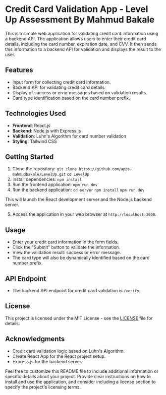 # Credit Card Validation App - Level Up Assessment By Mahmud Bakale

This is a simple web application for validating credit card information using a backend API. The application allows users to enter their credit card details, including the card number, expiration date, and CVV. It then sends this information to a backend API for validation and displays the result to the user.

## Features

- Input form for collecting credit card information.
- Backend API for validating credit card details.
- Display of success or error messages based on validation results.
- Card type identification based on the card number prefix.

## Technologies Used

- **Frontend**: React.js
- **Backend**: Node.js with Express.js
- **Validation**: Luhn's Algorithm for card number validation
- **Styling**: Tailwind CSS

## Getting Started

1. Clone the repository:
`git clone https://github.com/apps-mahmudbakale/LevelUp.git`
`cd LevelUp`
2. Install dependencies:
`npm install`
3. Run the frontend application:
`npm run dev`
4. Run the backend application:
`cd server`
`npm install`
`npm run dev`

This will launch the React development server and the Node.js backend server.

5. Access the application in your web browser at `http://localhost:3000`.

## Usage

- Enter your credit card information in the form fields.
- Click the "Submit" button to validate the information.
- View the validation result: success or error message.
- The card type will also be dynamically identified based on the card number prefix.

## API Endpoint

- The backend API endpoint for credit card validation is `/verify`.

## License

This project is licensed under the MIT License - see the [LICENSE](LICENSE) file for details.

## Acknowledgments

- Credit card validation logic based on Luhn's Algorithm.
- Create React App for the React project setup.
- Express.js for the backend server.

Feel free to customize this README file to include additional information or specific details about your project. Provide clear instructions on how to install and use the application, and consider including a license section to specify the project's licensing terms.
